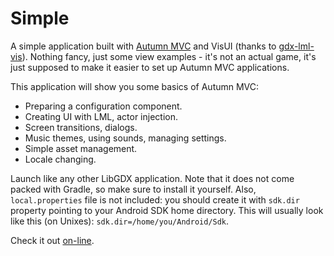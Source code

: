 # Simple

A simple application built with [Autumn MVC](../../mvc) and VisUI (thanks to [gdx-lml-vis](../../lml-vis)). Nothing fancy, just some view examples - it's not an actual game, it's just supposed to make it easier to set up Autumn MVC applications.

This application will show you some basics of Autumn MVC:
- Preparing a configuration component.
- Creating UI with LML, actor injection.
- Screen transitions, dialogs.
- Music themes, using sounds, managing settings.
- Simple asset management.
- Locale changing.

Launch like any other LibGDX application. Note that it does not come packed with Gradle, so make sure to install it yourself. Also, `local.properties` file is not included: you should create it with `sdk.dir` property pointing to your Android SDK home directory. This will usually look like this (on Unixes): `sdk.dir=/home/you/Android/Sdk`.

Check it out [on-line](http://czyzby.github.io/gdx-lml/mvc).
